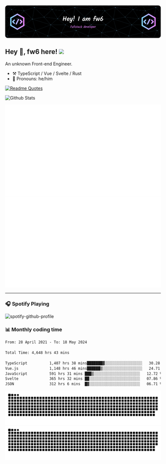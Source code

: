 ![Header](github-header-image.png)

## Hey 👋, fw6 here! <img src="https://github.githubassets.com/images/mona-whisper.gif" height="24" />


An unknown Front-end Engineer.

-   :hammer_and_pick: TypeScript / Vue / Svelte / Rust
-   :man: Pronouns: he/him


[![Readme Quotes](https://quotes-github-readme.vercel.app/api?type=horizontal&theme=algolia)](https://github.com/piyushsuthar/github-readme-quotes)



![Github Stats](https://github-readme-stats.vercel.app/api?username=fw6&bg_color=30,e96443,904e95&title_color=fff&text_color=fff)

![](https://raw.githubusercontent.com/fw6/github-stats-transparent/output/generated/overview.svg)
![](https://raw.githubusercontent.com/fw6/github-stats-transparent/output/generated/languages.svg)


---

### 🎧 Spotify Playing

<!-- ![spotify-github-profile](/img/default.svg) -->

![spotify-github-profile](https://spotify-github-profile.vercel.app/api/view.svg?uid=r6wn4hdvypv0lkzyrj0e0pjct&cover_image=true&theme=default&show_offline=true&background_color=9a10ad&interchange=true&bar_color_cover=true)



### :bar_chart: Monthly coding time 

<!--START_SECTION:waka-->

```txt
From: 28 April 2021 - To: 18 May 2024

Total Time: 4,648 hrs 43 mins

TypeScript          1,407 hrs 38 mins███████▓░░░░░░░░░░░░░░░░░   30.28 %
Vue.js              1,148 hrs 46 mins██████▒░░░░░░░░░░░░░░░░░░   24.71 %
JavaScript          591 hrs 31 mins ███▒░░░░░░░░░░░░░░░░░░░░░   12.72 %
Svelte              365 hrs 32 mins ██░░░░░░░░░░░░░░░░░░░░░░░   07.86 %
JSON                312 hrs 6 mins  █▓░░░░░░░░░░░░░░░░░░░░░░░   06.71 %
```

<!--END_SECTION:waka-->




![github contribution grid snake animation](https://raw.githubusercontent.com/platane/platane/output/github-contribution-grid-snake-dark.svg#gh-dark-mode-only)![github contribution grid snake animation](https://raw.githubusercontent.com/platane/platane/output/github-contribution-grid-snake.svg#gh-light-mode-only)
